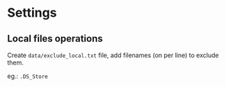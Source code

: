 # Settings
## Local files operations

Create `data/exclude_local.txt` file, add filenames (on per line) to exclude them.

eg.: `.DS_Store`

